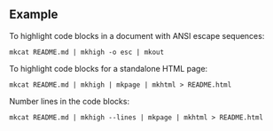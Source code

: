 ## Example

To highlight code blocks in a document with ANSI escape sequences:

```shell
mkcat README.md | mkhigh -o esc | mkout
```

To highlight code blocks for a standalone HTML page:

```shell
mkcat README.md | mkhigh | mkpage | mkhtml > README.html
```

Number lines in the code blocks:

```shell
mkcat README.md | mkhigh --lines | mkpage | mkhtml > README.html
```

